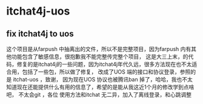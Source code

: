 # itchat4j-uos
## fix itchat4j to uos
这个项目是从farpush 中抽离出的文件，所以不是完整项目，因为farpush 内有其他功能包含了敏感信息，很抱歉我不能完整传完整个项目，
这是大三上末，的代码，修复的是itchat4j的一些问题，因为itchat4j年代久远，很多方法现在也不太适合用，包括了一些包，所以做了修复，
改成了UOS 端的接口和协议登录，参照的是 itchat-uos ，致谢，
因为现在UOS 协议也被腾讯ban 掉了，哈哈，我也不太知道现在还能提供什么有用的信息了，希望的是能从我这近1个月的修改学到点啥吧，
不太会git ，各位
使用方法和itchat 无二异，加入了离线登录，和心跳调整

